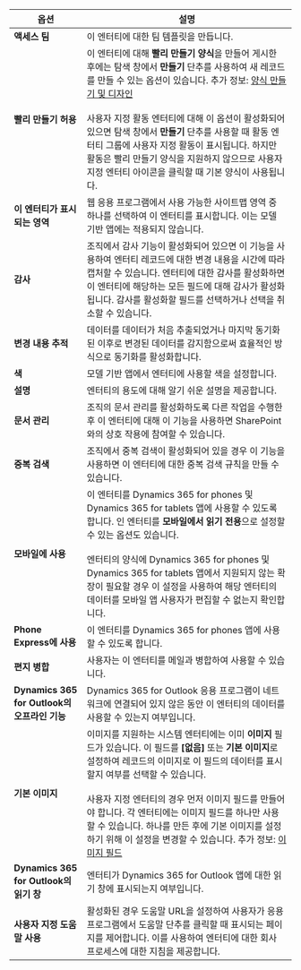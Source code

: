 |옵션   |설명  |
|---------|---------|
|**액세스 팀**|이 엔터티에 대한 팀 템플릿을 만듭니다. |
|**빨리 만들기 허용**|이 엔터티에 대해 **빨리 만들기 양식**을 만들어 게시한 후에는 탐색 창에서 **만들기** 단추를 사용하여 새 레코드를 만들 수 있는 옵션이 있습니다. 추가 정보: [양식 만들기 및 디자인](../maker/model-driven-apps/create-design-forms.md)<br /><br /> 사용자 지정 활동 엔터티에 대해 이 옵션이 활성화되어 있으면 탐색 창에서 **만들기** 단추를 사용할 때 활동 엔터티 그룹에 사용자 지정 활동이 표시됩니다. 하지만 활동은 빨리 만들기 양식을 지원하지 않으므로 사용자 지정 엔터티 아이콘을 클릭할 때 기본 양식이 사용됩니다.|
|**이 엔터티가 표시되는 영역**|웹 응용 프로그램에서 사용 가능한 사이트맵 영역 중 하나를 선택하여 이 엔터티를 표시합니다. 이는 모델 기반 앱에는 적용되지 않습니다.|
|**감사**|조직에서 감사 기능이 활성화되어 있으면 이 기능을 사용하여 엔터티 레코드에 대한 변경 내용을 시간에 따라 캡처할 수 있습니다. 엔터티에 대한 감사를 활성화하면 이 엔터티에 해당하는 모든 필드에 대해 감사가 활성화됩니다. 감사를 활성화할 필드를 선택하거나 선택을 취소할 수 있습니다.|
|**변경 내용 추적**|데이터를 데이터가 처음 추출되었거나 마지막 동기화된 이후로 변경된 데이터를 감지함으로써 효율적인 방식으로 동기화를 활성화합니다.  |
|**색**|모델 기반 앱에서 엔터티에 사용할 색을 설정합니다.|
|**설명**|엔터티의 용도에 대해 알기 쉬운 설명을 제공합니다.|
|**문서 관리**|조직의 문서 관리를 활성화하도록 다른 작업을 수행한 후 이 엔터티에 대해 이 기능을 사용하면 SharePoint와의 상호 작용에 참여할 수 있습니다. |
|**중복 검색**|조직에서 중복 검색이 활성화되어 있을 경우 이 기능을 사용하면 이 엔터티에 대한 중복 검색 규칙을 만들 수 있습니다.|
|**모바일에 사용**|이 엔터티를 Dynamics 365 for phones 및 Dynamics 365 for tablets 앱에 사용할 수 있도록 합니다. 인 엔터티를 **모바일에서 읽기 전용**으로 설정할 수 있는 옵션도 있습니다.<br /><br /> 엔터티의 양식에 Dynamics 365 for phones 및 Dynamics 365 for tablets 앱에서 지원되지 않는 확장이 필요할 경우 이 설정을 사용하여 해당 엔터티의 데이터를 모바일 앱 사용자가 편집할 수 없는지 확인합니다.|
|**Phone Express에 사용**|이 엔터티를 Dynamics 365 for phones 앱에 사용할 수 있도록 합니다.|
|**편지 병합**|사용자는 이 엔터티를 메일과 병합하여 사용할 수 있습니다.|
|**Dynamics 365 for Outlook의 오프라인 기능**|Dynamics 365 for Outlook 응용 프로그램이 네트워크에 연결되어 있지 않은 동안 이 엔터티의 데이터를 사용할 수 있는지 여부입니다.|
|**기본 이미지**|이미지를 지원하는 시스템 엔터티에는 이미 **이미지** 필드가 있습니다. 이 필드를 **[없음]** 또는 **기본 이미지**로 설정하여 레코드의 이미지로 이 필드의 데이터를 표시할지 여부를 선택할 수 있습니다.<br /><br /> 사용자 지정 엔터티의 경우 먼저 이미지 필드를 만들어야 합니다. 각 엔터티에는 이미지 필드를 하나만 사용할 수 있습니다. 하나를 만든 후에 기본 이미지를 설정하기 위해 이 설정을 변경할 수 있습니다. 추가 정보: [이미지 필드](../maker/common-data-service/types-of-fields.md#image-fields) |
|**Dynamics 365 for Outlook의 읽기 창**|엔터티가 Dynamics 365 for Outlook 앱에 대한 읽기 창에 표시되는지 여부입니다.|
|**사용자 지정 도움말 사용**|활성화된 경우 도움말 URL을 설정하여 사용자가 응용 프로그램에서 도움말 단추를 클릭할 때 표시되는 페이지를 제어합니다. 이를 사용하여 엔터티에 대한 회사 프로세스에 대한 지침을 제공합니다.|